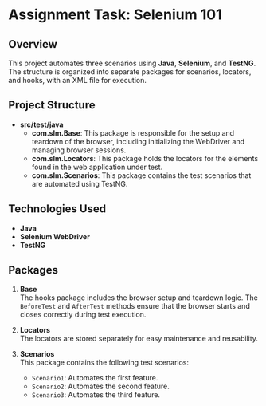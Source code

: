# Assignment Task: Selenium 101

## Overview
This project automates three scenarios using **Java**, **Selenium**, and **TestNG**. The structure is organized into separate packages for scenarios, locators, and hooks, with an XML file for execution.

## Project Structure

- **src/test/java**  
  - **com.slm.Base**: This package is responsible for the setup and teardown of the browser, including initializing the WebDriver and managing browser sessions.
  - **com.slm.Locators**: This package holds the locators for the elements found in the web application under test.  
  - **com.slm.Scenarios**: This package contains the test scenarios that are automated using TestNG.  

## Technologies Used

- **Java**  
- **Selenium WebDriver**  
- **TestNG**

## Packages

1. **Base**  
   The hooks package includes the browser setup and teardown logic. The `BeforeTest` and `AfterTest` methods ensure that the browser starts and closes correctly during test execution.

2. **Locators**  
   The locators are stored separately for easy maintenance and reusability.

3. **Scenarios**  
   This package contains the following test scenarios:
   - `Scenario1`: Automates the first feature.
   - `Scenario2`: Automates the second feature.
   - `Scenario3`: Automates the third feature.

